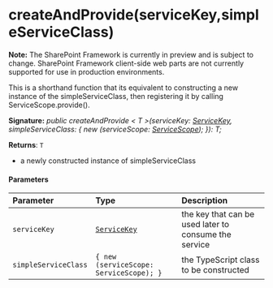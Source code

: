 # createAndProvide(serviceKey,simpleServiceClass)
**Note:** The SharePoint Framework is currently in preview and is subject to change. SharePoint Framework client-side web parts are not currently supported for use in production environments.



This is a shorthand function that its equivalent to constructing a new instance of the simpleServiceClass, then registering it by calling ServiceScope.provide().

**Signature:** _public createAndProvide < T >(serviceKey: [ServiceKey](../../sp-core-library/class/servicekey.md)<T>,
    simpleServiceClass: { new (serviceScope: [ServiceScope](../../sp-core-library/class/servicescope.md)); }): T;_

**Returns**: `T`



- a newly constructed instance of simpleServiceClass

#### Parameters


| Parameter	   | Type    | Description |
|:-------------|:---------------|:------------|
| `serviceKey`    | [`ServiceKey`](../../sp-core-library/class/servicekey.md)<T> | the key that can be used later to consume the service |
| `simpleServiceClass`    | `{ new (serviceScope: ServiceScope); }` | the TypeScript class to be constructed |


